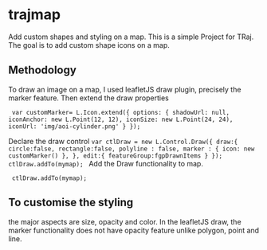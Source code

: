 # trajmap
Add custom shapes and styling on a map.
This is a simple Project for TRaj. The goal is to add custom shape icons on a map.

## Methodology

To draw an image on a map, I used leafletJS draw plugin, precisely the marker feature.
Then extend the draw properties 

` var customMarker= L.Icon.extend({
                    options: {
                        shadowUrl: null,
                        iconAnchor: new L.Point(12, 12),
                        iconSize: new L.Point(24, 24),
                        iconUrl: 'img/aoi-cylinder.png'
                    }
                });`
                
Declare the draw control
`var ctlDraw = new L.Control.Draw({
                    draw:{
                        circle:false,
                        rectangle:false,
                        polyline : false,
                        marker : {
                            icon: new customMarker()
                        },
                    },
                    edit:{
                        featureGroup:fgpDrawnItems
                    }
                });
                ctlDraw.addTo(mymap);
`
Add the Draw functionality to map.

` ctlDraw.addTo(mymap);`

## To customise the styling 

the major aspects are size, opacity and color.
In the leafletJS draw, the marker functionality does not have opacity feature unlike polygon, point and line.
 
